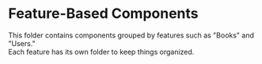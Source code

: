 # Feature-Based Components

This folder contains components grouped by features such as "Books" and "Users."  
Each feature has its own folder to keep things organized.
